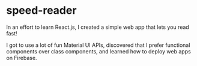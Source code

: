 # speed-reader

In an effort to learn React.js, I created a simple web app that lets you read fast!

I got to use a lot of fun Material UI APIs, discovered that I prefer functional components over class components, and learned how to deploy web apps on Firebase.
